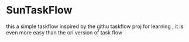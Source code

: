 # SunTaskFlow
this a simple taskflow inspired by the githu taskflow proj for learning , it is even more easy than the ori version of task flow
